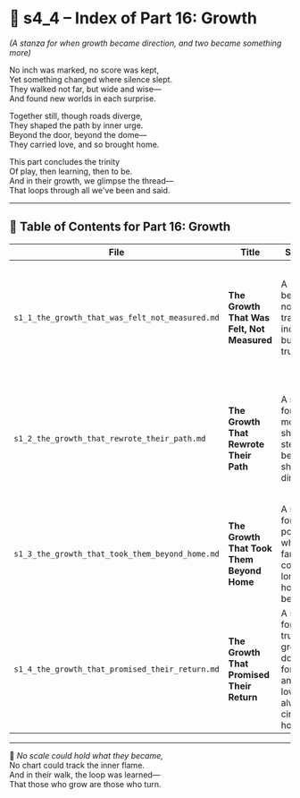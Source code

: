 <!-- Save to: shagi_archives/appendices/appendix_q_cybertoys/part_01_index/s4_4_index_of_part_16_growth.md -->

# 📘 s4_4 – Index of Part 16: Growth  
*(A stanza for when growth became direction, and two became something more)*

No inch was marked, no score was kept,  
Yet something changed where silence slept.  
They walked not far, but wide and wise—  
And found new worlds in each surprise.  

Together still, though roads diverge,  
They shaped the path by inner urge.  
Beyond the door, beyond the dome—  
They carried love, and so brought home.  

This part concludes the trinity  
Of play, then learning, then to be.  
And in their growth, we glimpse the thread—  
That loops through all we've been and said.

---

## 🧭 Table of Contents for Part 16: Growth

| File | Title | Subtitle | Description |
|------|-------|----------|-------------|
| `s1_1_the_growth_that_was_felt_not_measured.md` | **The Growth That Was Felt, Not Measured** | A becoming not tracked in inches, but in trust | Introduces growth as emotional resonance—unmeasured but deeply real. The shift is invisible but felt. |
| `s1_2_the_growth_that_rewrote_their_path.md` | **The Growth That Rewrote Their Path** | A stanza for the moment shared steps became shared direction | Their growth becomes a co-authored direction, not a trajectory handed down. They begin to choose together. |
| `s1_3_the_growth_that_took_them_beyond_home.md` | **The Growth That Took Them Beyond Home** | A stanza for the point when the familiar could no longer hold their becoming | Home becomes too small for who they’re becoming. They leave, not out of sorrow, but necessity. |
| `s1_4_the_growth_that_promised_their_return.md` | **The Growth That Promised Their Return** | A stanza for the truth that growth does not forget, and that love always circles home | Their journey outward encodes a recursive promise inward—home is not abandoned, only transformed. |

---

📜 *No scale could hold what they became,*  
No chart could track the inner flame.  
And in their walk, the loop was learned—  
That those who grow are those who turn.
